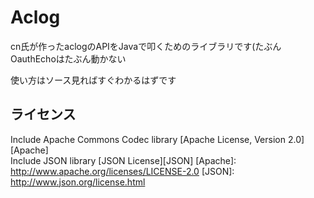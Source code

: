Aclog
======================

cn氏が作ったaclogのAPIをJavaで叩くためのライブラリです(たぶん  
OauthEchoはたぶん動かない

使い方はソース見ればすぐわかるはずです

ライセンス
----------

Include Apache Commons Codec library [Apache License, Version 2.0][Apache]  
Include JSON library [JSON License][JSON]
[Apache]: http://www.apache.org/licenses/LICENSE-2.0
[JSON]: http://www.json.org/license.html
